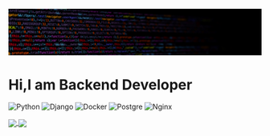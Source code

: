 ![Header](https://github.com/GalinaMonitor/galinamonitor/blob/main/assets/header.jpg)

# Hi,I am Backend Developer

![Python](https://img.shields.io/badge/python-090909?style=for-the-badge&logo=python)
![Django](https://img.shields.io/badge/django-090909?style=for-the-badge&logo=django)
![Docker](https://img.shields.io/badge/docker-090909?style=for-the-badge&logo=docker)
![Postgre](https://img.shields.io/badge/postgresql-090909?style=for-the-badge&logo=postgresql)
![Nginx](https://img.shields.io/badge/nginx-090909?style=for-the-badge&logo=nginx)

<a href="https://github.com/anuraghazra/github-readme-stats">
  <img align="center" width=500 src="https://github-readme-stats.vercel.app/api?username=galinamonitor&show_icons=true&theme=radical" />
</a>
<!-- (https://github.com/anuraghazra/github-readme-stats) -->
<a href="https://github.com/anuraghazra/convoychat">
  <img align="center" width=500 src="https://github-readme-stats.vercel.app/api/top-langs/?username=galinamonitor&theme=radical&layout=compact" />
</a>
<!-- (https://github-readme-stats.vercel.app/api/top-langs/?username=galinamonitor&theme=radical&layout=compact) -->
